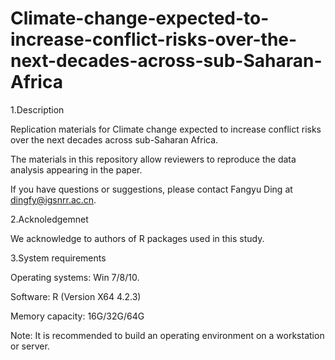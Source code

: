 # Climate-change-expected-to-increase-conflict-risks-over-the-next-decades-across-sub-Saharan-Africa

1.Description

Replication materials for Climate change expected to increase conflict risks over the next decades across sub-Saharan Africa.

The materials in this repository allow reviewers to reproduce the data analysis appearing in the paper.

If you have questions or suggestions, please contact Fangyu Ding at dingfy@igsnrr.ac.cn.

2.Acknoledgemnet

We acknowledge to authors of R packages used in this study.

3.System requirements

Operating systems: Win 7/8/10.

Software: R (Version X64 4.2.3)

Memory capacity: 16G/32G/64G

Note: It is recommended to build an operating environment on a workstation or server.

